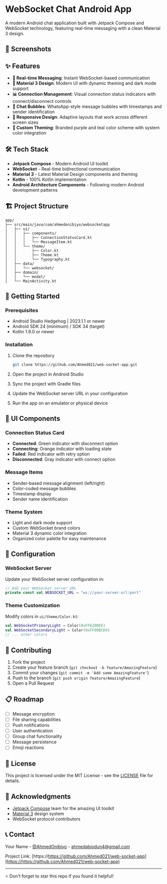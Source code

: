 # WebSocket Chat Android App

A modern Android chat application built with Jetpack Compose and WebSocket technology, featuring real-time messaging with a clean Material 3 design.

## 📱 Screenshots

<!-- Add your app screenshots here -->
<!-- ![App Screenshot](screenshots/main_screen.png) -->

## ✨ Features

- **🔗 Real-time Messaging**: Instant WebSocket-based communication
- **🎨 Material 3 Design**: Modern UI with dynamic theming and dark mode support
- **📊 Connection Management**: Visual connection status indicators with connect/disconnect controls
- **💬 Chat Bubbles**: WhatsApp-style message bubbles with timestamps and sender identification
- **📱 Responsive Design**: Adaptive layouts that work across different screen sizes
- **🎯 Custom Theming**: Branded purple and teal color scheme with system color integration

## 🛠️ Tech Stack

- **Jetpack Compose** - Modern Android UI toolkit
- **WebSocket** - Real-time bidirectional communication
- **Material 3** - Latest Material Design components and theming
- **Kotlin** - 100% Kotlin implementation
- **Android Architecture Components** - Following modern Android development patterns

## 🏗️ Project Structure

```
app/
├── src/main/java/com/ahmedonibiyo/websocketapp
│   ├── ui/
│   │   ├── components/
│   │   │   ├── ConnectionStatusCard.kt
│   │   │   └── MessageItem.kt
│   │   └── theme/
│   │       ├── Color.kt
│   │       ├── Theme.kt
│   │       └── Typography.kt
│   ├── data/
│   │   └── websocket/
│   ├── domain/
│   │   └── model/
│   └── MainActivity.kt
```

## 🚀 Getting Started

### Prerequisites

- Android Studio Hedgehog | 2023.1.1 or newer
- Android SDK 24 (minimum) / SDK 34 (target)
- Kotlin 1.9.0 or newer

### Installation

1. Clone the repository
   ```bash
   git clone https://github.com/Ahmed021/web-socket-app.git
   ```

2. Open the project in Android Studio

3. Sync the project with Gradle files

4. Update the WebSocket server URL in your configuration

5. Run the app on an emulator or physical device

## 🎨 UI Components

### Connection Status Card
- **Connected**: Green indicator with disconnect option
- **Connecting**: Orange indicator with loading state
- **Failed**: Red indicator with retry option
- **Disconnected**: Gray indicator with connect option

### Message Items
- Sender-based message alignment (left/right)
- Color-coded message bubbles
- Timestamp display
- Sender name identification

### Theme System
- Light and dark mode support
- Custom WebSocket brand colors
- Material 3 dynamic color integration
- Organized color palette for easy maintenance

## 🔧 Configuration

### WebSocket Server
Update your WebSocket server configuration in:
```kotlin
// Add your WebSocket server URL
private const val WEBSOCKET_URL = "ws://your-server-url:port"
```

### Theme Customization
Modify colors in `ui/theme/Color.kt`:
```kotlin
val WebSocketPrimaryLight = Color(0xFF6200EE)
val WebSocketSecondaryLight = Color(0xFF00BCD4)
// ... other colors
```

## 🤝 Contributing

1. Fork the project
2. Create your feature branch (`git checkout -b feature/AmazingFeature`)
3. Commit your changes (`git commit -m 'Add some AmazingFeature'`)
4. Push to the branch (`git push origin feature/AmazingFeature`)
5. Open a Pull Request

## 📋 Roadmap

- [ ] Message encryption
- [ ] File sharing capabilities
- [ ] Push notifications
- [ ] User authentication
- [ ] Group chat functionality
- [ ] Message persistence
- [ ] Emoji reactions

## 📄 License

This project is licensed under the MIT License - see the [LICENSE](LICENSE) file for details.

## 🙏 Acknowledgments

- [Jetpack Compose](https://developer.android.com/jetpack/compose) team for the amazing UI toolkit
- [Material 3](https://m3.material.io/) design system
- WebSocket protocol contributors

## 📞 Contact

Your Name - [@AhmedOnibiyo](https://https://x.com/ahmedonibiyo) - ahmedabiodun4@gmail.com

Project Link: [https://https://github.com/Ahmed021/web-socket-app](https://https://github.com/Ahmed021/web-socket-app)

---

⭐ Don't forget to star this repo if you found it helpful!